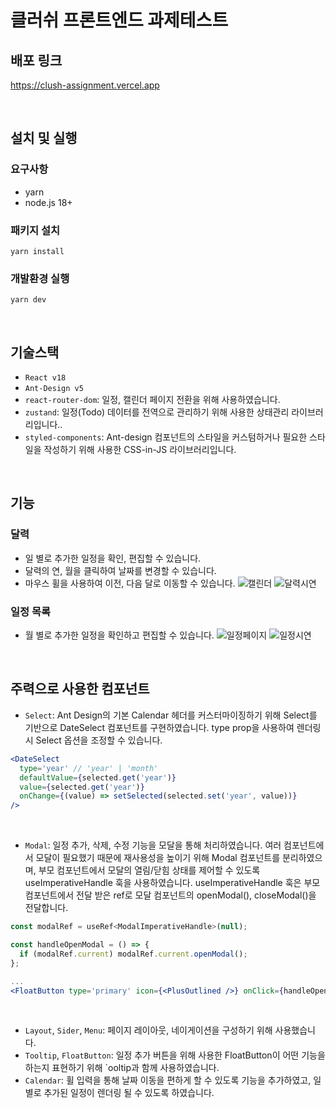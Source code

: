# 클러쉬 프론트엔드 과제테스트
## 배포 링크
https://clush-assignment.vercel.app

</br>

## 설치 및 실행
### 요구사항
- yarn
- node.js 18+

### 패키지 설치
```
yarn install
```

### 개발환경 실행
```
yarn dev
```

</br>

## 기술스택
- `React v18`
- `Ant-Design v5`
- `react-router-dom`: 일정, 캘린더 페이지 전환을 위해 사용하였습니다.
- `zustand`: 일정(Todo) 데이터를 전역으로 관리하기 위해 사용한 상태관리 라이브러리입니다..
- `styled-components`: Ant-design 컴포넌트의 스타일을 커스텀하거나 필요한 스타일을 작성하기 위해 사용한 CSS-in-JS 라이브러리입니다.

</br>

## 기능
### 달력
- 일 별로 추가한 일정을 확인, 편집할 수 있습니다.
- 달력의 연, 월을 클릭하여 날짜를 변경할 수 있습니다.
- 마우스 휠을 사용하여 이전, 다음 달로 이동할 수 있습니다.
![캘린더](https://github.com/user-attachments/assets/fd74bbf9-3f24-45ff-b966-0427ee27bd06)
![달력시연](https://github.com/user-attachments/assets/14581920-bdb7-4a38-a005-b3ac048ed790)

### 일정 목록
- 월 별로 추가한 일정을 확인하고 편집할 수 있습니다.
![일정페이지](https://github.com/user-attachments/assets/8264f2da-c136-4ea9-84eb-c2eb6e6d85e0)
![일정시연](https://github.com/user-attachments/assets/082d95df-7fde-459c-bc91-fed2103bced1)

</br>

## 주력으로 사용한 컴포넌트
- `Select`:
Ant Design의 기본 Calendar 헤더를 커스터마이징하기 위해 Select를 기반으로 DateSelect 컴포넌트를 구현하였습니다. type prop을 사용하여 렌더링 시 Select 옵션을 조정할 수 있습니다.
```jsx
<DateSelect
  type='year' // 'year' | 'month'
  defaultValue={selected.get('year')}
  value={selected.get('year')}
  onChange={(value) => setSelected(selected.set('year', value))}
/>
```

</br>

- `Modal`:
일정 추가, 삭제, 수정 기능을 모달을 통해 처리하였습니다. 여러 컴포넌트에서 모달이 필요했기 때문에 재사용성을 높이기 위해 Modal 컴포넌트를 분리하였으며, 부모 컴포넌트에서 모달의 열림/닫힘 상태를 제어할 수 있도록 useImperativeHandle 훅을 사용하였습니다.
useImperativeHandle 훅은 부모 컴포넌트에서 전달 받은 ref로 모달 컴포넌트의 openModal(), closeModal()을 전달합니다.

```jsx
const modalRef = useRef<ModalImperativeHandle>(null);

const handleOpenModal = () => {
  if (modalRef.current) modalRef.current.openModal();
};

...
<FloatButton type='primary' icon={<PlusOutlined />} onClick={handleOpenModal} />
```

</br>

- `Layout`, `Sider`, `Menu`: 페이지 레이아웃, 네이게이션을 구성하기 위해 사용했습니다.
- `Tooltip`, `FloatButton`: 일정 추가 버튼을 위해 사용한 FloatButton이 어떤 기능을 하는지 표현하기 위해 `ooltip과 함께 사용하였습니다.
- `Calendar`: 휠 입력을 통해 날짜 이동을 편하게 할 수 있도록 기능을 추가하였고, 일 별로 추가된 일정이 렌더링 될 수 있도록 하였습니다.
